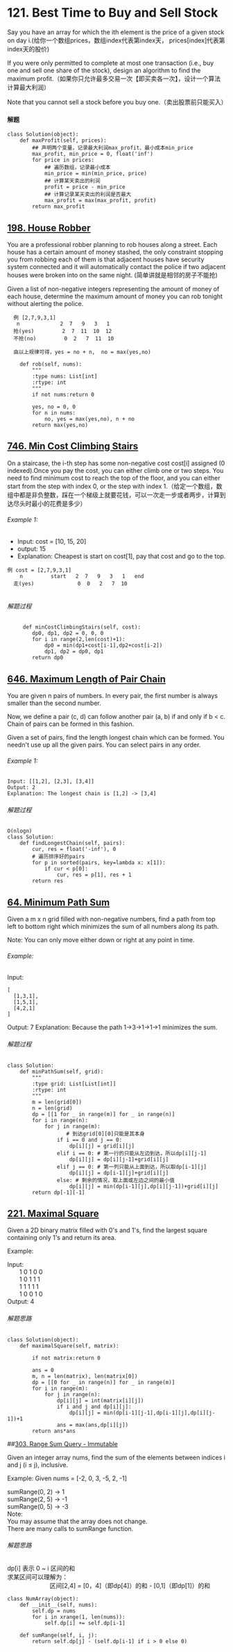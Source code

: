 # 121. Best Time to Buy and Sell Stock

Say you have an array for which the ith element is the price of a given stock on day i.(给你一个数组prices，数组index代表第index天， prices[index]代表第index天的股价)

If you were only permitted to complete at most one transaction (i.e., buy one and sell one share of the stock), design an algorithm to find the maximum profit.（如果你只允许最多交易一次【即买卖各一次】，设计一个算法计算最大利润）

Note that you cannot sell a stock before you buy one.（卖出股票前只能买入）

#### 解题
```
class Solution(object):
    def maxProfit(self, prices):
        ## 声明两个变量，记录最大利润max_profit、最小成本min_price
        max_profit, min_price = 0, float('inf')
        for price in prices:
            ## 遍历数组，记录最小成本
            min_price = min(min_price, price)
            ## 计算某天卖出的利润
            profit = price - min_price
            ## 计算记录某天卖出的利润是否最大
            max_profit = max(max_profit, profit)
        return max_profit
```

## [198. House Robber](https://leetcode.com/problems/house-robber/description/)

You are a professional robber planning to rob houses along a street. Each house has a certain amount of money stashed, the only constraint stopping you from robbing each of them is that adjacent houses have security system connected and it will automatically contact the police if two adjacent houses were broken into on the same night. (简单讲就是相邻的房子不能抢)

Given a list of non-negative integers representing the amount of money of each house, determine the maximum amount of money you can rob tonight without alerting the police.

```
  例 [2,7,9,3,1]
   n    	     2  7   9   3   1
  抢(yes)	     2  7  11  10  12
  不抢(no)	     0  2   7  11  10
  
  由以上规律可得，yes = no + n,  no = max(yes,no)

```

```
    def rob(self, nums):
        """
        :type nums: List[int]
        :rtype: int
        """
        if not nums:return 0
        
        yes, no = 0, 0
        for n in nums:
            no, yes = max(yes,no), n + no
        return max(yes,no)
```

## [746. Min Cost Climbing Stairs](https://leetcode.com/problems/min-cost-climbing-stairs/description/)

On a staircase, the i-th step has some non-negative cost cost[i] assigned (0 indexed).Once you pay the cost, you can either climb one or two steps. You need to find minimum cost to reach the top of the floor, and you can either start from the step with index 0, or the step with index 1.（给定一个数组，数组中都是非负整数，踩在一个梯级上就要花钱，可以一次走一步或者两步，计算到达尽头时最小的花费是多少）

###### Example 1:
* Input: cost = [10, 15, 20]  
* output: 15  
* Explanation: Cheapest is start on cost[1], pay that cost and go to the top.

```
例 cost = [2,7,9,3,1]
    n    	  start   2  7   9   3   1   end
  走(yes)	     	  0  0   2   7  10
  
```
###### 解题过程
```
     def minCostClimbingStairs(self, cost):
        dp0, dp1, dp2 = 0, 0, 0
        for i in range(2,len(cost)+1):
            dp0 = min(dp1+cost[i-1],dp2+cost[i-2])
            dp1, dp2 = dp0, dp1
        return dp0
```

## [646. Maximum Length of Pair Chain](https://leetcode.com/problems/maximum-length-of-pair-chain/description/)

You are given n pairs of numbers. In every pair, the first number is always smaller than the second number.

Now, we define a pair (c, d) can follow another pair (a, b) if and only if b < c. Chain of pairs can be formed in this fashion.

Given a set of pairs, find the length longest chain which can be formed. You needn't use up all the given pairs. You can select pairs in any order.

###### Example 1: 
	Input: [[1,2], [2,3], [3,4]]
	Output: 2
	Explanation: The longest chain is [1,2] -> [3,4]
	
###### 解题过程
```
O(nlogn)
class Solution:
    def findLongestChain(self, pairs):        
        cur, res = float('-inf'), 0
        # 遍历排序好的pairs
        for p in sorted(pairs, key=lambda x: x[1]):
            if cur < p[0]: 
                cur, res = p[1], res + 1
        return res
```

## [64. Minimum Path Sum](https://leetcode.com/problems/minimum-path-sum/description/)

Given a m x n grid filled with non-negative numbers, find a path from top left to bottom right which minimizes the sum of all numbers along its path.

Note: You can only move either down or right at any point in time.

###### Example:

Input:
```
[
  [1,3,1],
  [1,5,1],
  [4,2,1]
]
```

Output: 7
Explanation: Because the path 1→3→1→1→1 minimizes the sum.

###### 解题过程
```
class Solution:
    def minPathSum(self, grid):
        """
        :type grid: List[List[int]]
        :rtype: int
        """
        m = len(grid[0])
        n = len(grid)
        dp = [[1 for _ in range(m)] for _ in range(n)]
        for i in range(n):
            for j in range(m):
            	   # 到达grid[0][0]只能是其本身
                if i == 0 and j == 0:
                    dp[i][j] = grid[i][j]
                elif i == 0: # 第一行的只能从左边到达，所以dp[i][j-1]
                    dp[i][j] = dp[i][j-1]+grid[i][j]
                elif j == 0: # 第一列只能从上面到达，所以取dp[i-1][j]
                    dp[i][j] = dp[i-1][j]+grid[i][j]
                else: # 剩余的情况，取上面或左边之间的最小值
                    dp[i][j] = min(dp[i-1][j],dp[i][j-1])+grid[i][j]
        return dp[-1][-1]
```

## [221. Maximal Square](https://leetcode.com/problems/maximal-square/description/)
Given a 2D binary matrix filled with 0's and 1's, find the largest square containing only 1's and return its area.

Example:

Input: </br>
&ensp;&ensp;&ensp;&ensp;1 0 1 0 0</br>
&ensp;&ensp;&ensp;&ensp;1 0 1 1 1</br>
&ensp;&ensp;&ensp;&ensp;1 1 1 1 1</br>
&ensp;&ensp;&ensp;&ensp;1 0 0 1 0</br>
Output: 4

###### 解题思路
```
class Solution(object):
    def maximalSquare(self, matrix):
        
        if not matrix:return 0
        
        ans = 0
        m, n = len(matrix), len(matrix[0])
        dp = [[0 for _ in range(n)] for _ in range(m)]
        for i in range(m):
            for j in range(n):
                dp[i][j] = int(matrix[i][j])
                if i and j and dp[i][j]:
                    dp[i][j] = min(dp[i-1][j-1],dp[i-1][j],dp[i][j-1])+1
                ans = max(ans,dp[i][j])
        return ans*ans
```

##[303. Range Sum Query - Immutable](https://leetcode.com/problems/range-sum-query-immutable/)

Given an integer array nums, find the sum of the elements between indices i and j (i ≤ j), inclusive.

Example:
Given nums = [-2, 0, 3, -5, 2, -1]

sumRange(0, 2) -> 1<br>
sumRange(2, 5) -> -1<br>
sumRange(0, 5) -> -3<br>
Note:<br>
You may assume that the array does not change.<br>
There are many calls to sumRange function.

###### 解题思路

dp[i] 表示 0 ~ i 区间的和<br>
求某区间可以理解为：<br>
&emsp;&emsp;&emsp;&emsp;&emsp;&emsp;&emsp;区间[2,4] = [0，4]（即dp[4]）的和 - [0,1]（即dp[1]）的和

```
class NumArray(object):
    def __init__(self, nums):
        self.dp = nums
        for i in xrange(1, len(nums)):
            self.dp[i] += self.dp[i-1]

    def sumRange(self, i, j):
        return self.dp[j] - (self.dp[i-1] if i > 0 else 0)
```